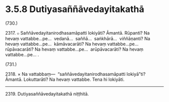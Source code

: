 

# 3.5.8 Dutiyasaññāvedayitakathā




(730.)

2317\. ๐ Saññāvedayitanirodhasamāpatti lokiyāti? Āmantā. Rūpanti? Na hevaṃ vattabbe…pe…  vedanā…  saññā…  saṅkhārā…  viññāṇanti? Na hevaṃ vattabbe…pe…  kāmāvacarāti? Na hevaṃ vattabbe…pe…  rūpāvacarāti? Na hevaṃ vattabbe…pe…  arūpāvacarāti? Na hevaṃ vattabbe…pe… .

(731.)

2318\. × Na vattabbaṃ—  “saññāvedayitanirodhasamāpatti lokiyā”ti? Āmantā. Lokuttarāti? Na hevaṃ vattabbe. Tena hi lokiyāti.

---

2319\. Dutiyasaññāvedayitakathā niṭṭhitā.





